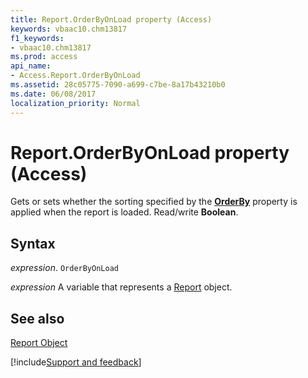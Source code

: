 ```yaml
---
title: Report.OrderByOnLoad property (Access)
keywords: vbaac10.chm13817
f1_keywords:
- vbaac10.chm13817
ms.prod: access
api_name:
- Access.Report.OrderByOnLoad
ms.assetid: 28c05775-7090-a699-c7be-8a17b43210b0
ms.date: 06/08/2017
localization_priority: Normal
---
```



# Report.OrderByOnLoad property (Access)

Gets or sets whether the sorting specified by the  **[OrderBy](Access.Report.OrderBy.md)** property is applied when the report is loaded. Read/write **Boolean**.


## Syntax

_expression_. `OrderByOnLoad`

_expression_ A variable that represents a [Report](Access.Report.md) object.


## See also


[Report Object](Access.Report.md)

[!include[Support and feedback](~/includes/feedback-boilerplate.md)]